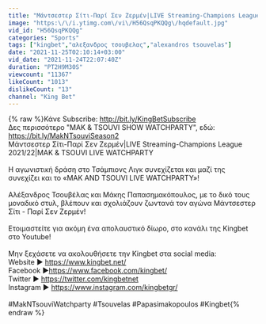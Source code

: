 ```yaml
---
title: "Μάντσεστερ Σίτι-Παρί Σεν Ζερμέν|LIVE Streaming-Champions League 2021\/22|MAK & TSOUVI LIVE WATCHPARTY"
image: "https:\/\/i.ytimg.com\/vi\/H56QsqPKQQg\/hqdefault.jpg"
vid_id: "H56QsqPKQQg"
categories: "Sports"
tags: ["kingbet","αλεξανδρος τσουβελας","alexandros tsouvelas"]
date: "2021-11-25T02:10:14+03:00"
vid_date: "2021-11-24T22:07:40Z"
duration: "PT2H9M30S"
viewcount: "11367"
likeCount: "1013"
dislikeCount: "13"
channel: "King Bet"
---
```

{% raw %}Κάνε Subscribe: <a rel="nofollow" target="blank" href="http://bit.ly/KingBetSubscribe​">http://bit.ly/KingBetSubscribe​</a> <br />Δες περισσότερο &quot;MAK &amp; TSOUVI SHOW WATCHPARTY&quot;, εδώ: <a rel="nofollow" target="blank" href="https://bit.ly/MakNTsouviSeason2">https://bit.ly/MakNTsouviSeason2</a><br />Μάντσεστερ Σίτι-Παρί Σεν Ζερμέν|LIVE Streaming-Champions League 2021/22|MAK &amp; TSOUVI LIVE WATCHPARTY<br /><br />Η αγωνιστική δράση στο Τσάμπιονς Λιγκ συνεχίζεται και μαζί της συνεχίζει και το «MAK AND TSOUVI LIVE WATCHPARTY»!<br /><br />Αλέξανδρος Τσουβέλας και Μάκης Παπασημακόπουλος, με το δικό τους μοναδικό στυλ, βλέπουν και σχολιάζουν ζωντανά τον αγώνα Μάντσεστερ Σίτι - Παρί Σεν Ζερμέν! <br /><br />Ετοιμαστείτε για ακόμη ένα απολαυστικό δίωρο, στο κανάλι της Kingbet στο Youtube!<br /><br />Μην ξεχάσετε να ακολουθήσετε την Kingbet στα social media:<br />Website ► <a rel="nofollow" target="blank" href="https://www.kingbet.net/​">https://www.kingbet.net/​</a> <br />Facebook ►<a rel="nofollow" target="blank" href="https://www.facebook.com/kingbet/​">https://www.facebook.com/kingbet/​</a> <br />Twitter ► <a rel="nofollow" target="blank" href="https://twitter.com/kingbetnet​">https://twitter.com/kingbetnet​</a><br />Instagram ► <a rel="nofollow" target="blank" href="https://www.instagram.com/kingbetgr/​">https://www.instagram.com/kingbetgr/​</a><br /><br />#MakNTsouviWatchparty #Tsouvelas #Papasimakopoulos #Kingbet{% endraw %}
